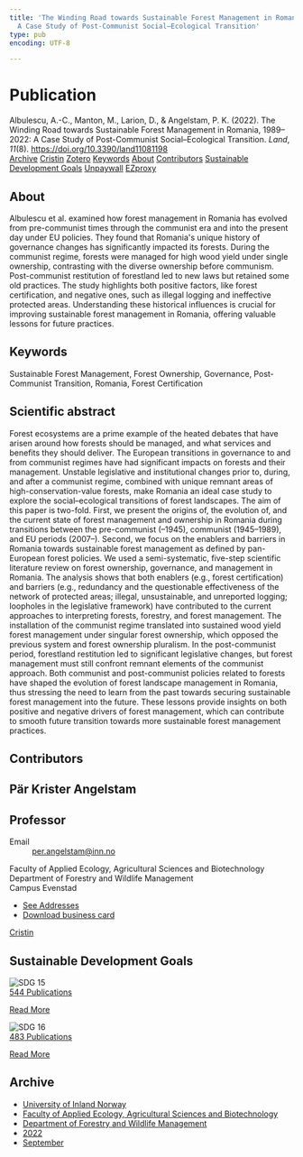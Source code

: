 ```yaml
---
title: 'The Winding Road towards Sustainable Forest Management in Romania, 1989–2022:
  A Case Study of Post-Communist Social–Ecological Transition'
type: pub
encoding: UTF-8

---
```

<h1>Publication</h1>
<article id="csl-bib-container-YPXEPJ5C" class="csl-bib-container">
  <div class="csl-bib-body"> <div class="csl-entry">Albulescu, A.-C., Manton, M., Larion, D., &#38; Angelstam, P. K. (2022). The Winding Road towards Sustainable Forest Management in Romania, 1989–2022: A Case Study of Post-Communist Social–Ecological Transition. <i>Land</i>, <i>11</i>(8). <a href="https://doi.org/10.3390/land11081198">https://doi.org/10.3390/land11081198</a></div> </div>
  <div class="csl-bib-buttons">
    <a href="#taxonomy-article-YPXEPJ5C" alt="archive" class="csl-bib-button">Archive</a>
    <a href="https://app.cristin.no/results/show.jsf?id=2055305" alt="Cristin" class="csl-bib-button">Cristin</a>
    <a href="http://zotero.org/groups/5881554/items/YPXEPJ5C" alt="Zotero" class="csl-bib-button">Zotero</a>
    <a href="#keywords-article-YPXEPJ5C" alt="keywords" class="csl-bib-button">Keywords</a>
    <a href="#about-article-YPXEPJ5C" alt="about_pub" class="csl-bib-button">About</a>
    <a href="#contributors-article-YPXEPJ5C" alt="contributors" class="csl-bib-button">Contributors</a>
    <a href="#sdg-article-YPXEPJ5C" alt="sdg" class="csl-bib-button">Sustainable Development Goals</a>
    <a href="https://www.mdpi.com/2073-445X/11/8/1198/pdf?version=1661328051" alt="Unpaywall" class="csl-bib-button">Unpaywall</a>
    <a href="https://www.mdpi.com/2073-445X/11/8/1198/pdf?version=1661328051" alt="EZproxy" class="csl-bib-button">EZproxy</a>
  </div>
  <div id="csl-bib-meta-container-YPXEPJ5C"></div>
</article>
<div id="csl-bib-meta-YPXEPJ5C" class="csl-bib-meta">
  <article id="about-article-YPXEPJ5C" class="about_pub-article">
    <h1>About</h1>
    Albulescu et al. examined how forest management in Romania has evolved from pre-communist times through the communist era and into the present day under EU policies. They found that Romania's unique history of governance changes has significantly impacted its forests. During the communist regime, forests were managed for high wood yield under single ownership, contrasting with the diverse ownership before communism. Post-communist restitution of forestland led to new laws but retained some old practices. The study highlights both positive factors, like forest certification, and negative ones, such as illegal logging and ineffective protected areas. Understanding these historical influences is crucial for improving sustainable forest management in Romania, offering valuable lessons for future practices.
  </article>
  <article id="keywords-article-YPXEPJ5C" class="keywords-article">
    <h1>Keywords</h1>
    Sustainable Forest Management, Forest Ownership, Governance, Post-Communist Transition, Romania, Forest Certification
  </article>
  <article id="abstract-article-YPXEPJ5C" class="abstract-article">
    <h1>Scientific abstract</h1>
    Forest ecosystems are a prime example of the heated debates that have arisen around how forests should be managed, and what services and benefits they should deliver. The European transitions in governance to and from communist regimes have had significant impacts on forests and their management. Unstable legislative and institutional changes prior to, during, and after a communist regime, combined with unique remnant areas of high-conservation-value forests, make Romania an ideal case study to explore the social–ecological transitions of forest landscapes. The aim of this paper is two-fold. First, we present the origins of, the evolution of, and the current state of forest management and ownership in Romania during transitions between the pre-communist (–1945), communist (1945–1989), and EU periods (2007–). Second, we focus on the enablers and barriers in Romania towards sustainable forest management as defined by pan-European forest policies. We used a semi-systematic, five-step scientific literature review on forest ownership, governance, and management in Romania. The analysis shows that both enablers (e.g., forest certification) and barriers (e.g., redundancy and the questionable effectiveness of the network of protected areas; illegal, unsustainable, and unreported logging; loopholes in the legislative framework) have contributed to the current approaches to interpreting forests, forestry, and forest management. The installation of the communist regime translated into sustained wood yield forest management under singular forest ownership, which opposed the previous system and forest ownership pluralism. In the post-communist period, forestland restitution led to significant legislative changes, but forest management must still confront remnant elements of the communist approach. Both communist and post-communist policies related to forests have shaped the evolution of forest landscape management in Romania, thus stressing the need to learn from the past towards securing sustainable forest management into the future. These lessons provide insights on both positive and negative drivers of forest management, which can contribute to smooth future transition towards more sustainable forest management practices.
  </article>
  <article id="contributors-article-YPXEPJ5C" class="contributors-article">
    <h1>Contributors</h1>
    <div class="personas"> <div class="vrtx-hinn-person-card"> <div class="photo"> <i class="lar la-user-circle missing-person"></i> </div> <div class="info"> <hgroup><h1>Pär Krister Angelstam</h1> <h2>Professor</h2> </hgroup><dl> <dt>Email</dt> <dd> <a href="mailto:per.angelstam@inn.no">per.angelstam@inn.no</a> </dd> </dl> <p> Faculty of Applied Ecology, Agricultural Sciences and Biotechnology<br> Department of Forestry and Wildlife Management<br> Campus Evenstad </p> <ul class="vrtx-hinn-links"> <li><a href="https://www.inn.no/english/find-an-employee/per-angelstam.html#vrtx-hinn-addresses">See Addresses</a></li> <li><a href="https://www.inn.no/english/find-an-employee/per-angelstam.html?vrtx=vcf">Download business card</a></li> </ul> </div> </div> <a href="https://app.cristin.no/persons/show.jsf?id=1318014" alt="Cristin URL" class="personas-cristin">Cristin</a> </div>
  </article>
  <article id="sdg-article-YPXEPJ5C" class="sdg-article">
    <h1>Sustainable Development Goals</h1>
    <div class="sdg-container"><div id="sdg15" class="sdg">
        <img src="{{< params subfolder >}}images/sdg/sdg15_en.png" class="image" alt="SDG 15">
        <div class="sdg-overlay">
          <a href="{{< params subfolder >}}en/archive/?sdg=15#archive" class="sdg-publication-count"><span>544</span> Publications</a>
          <p><a href="https://sdgs.un.org/goals/goal15" class="sdg-read-more">Read More</a></p>
        </div>
      </div> <div id="sdg16" class="sdg">
        <img src="{{< params subfolder >}}images/sdg/sdg16_en.png" class="image" alt="SDG 16">
        <div class="sdg-overlay">
          <a href="{{< params subfolder >}}en/archive/?sdg=16#archive" class="sdg-publication-count"><span>483</span> Publications</a>
          <p><a href="https://sdgs.un.org/goals/goal16" class="sdg-read-more">Read More</a></p>
        </div>
      </div></div>
  </article>
  <article id="taxonomy-article-YPXEPJ5C" class="taxonomy-article">
    <h1>Archive</h1>
    <ul>
      <li><a href="{{< params subfolder >}}en/archive/?key=3DCRN523">University of Inland Norway</a></li>
      <li><a href="{{< params subfolder >}}en/archive/?key=T77LXH6D">Faculty of Applied Ecology, Agricultural Sciences and Biotechnology</a></li>
      <li><a href="{{< params subfolder >}}en/archive/?key=7TRARPE3">Department of Forestry and Wildlife Management</a></li>
      <li><a href="{{< params subfolder >}}en/archive/?key=H9K9UC39">2022</a></li>
      <li><a href="{{< params subfolder >}}en/archive/?key=STM4XRGY">September</a></li>
    </ul>
  </article>
</div>
